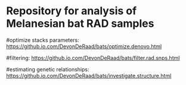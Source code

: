 # Repository for analysis of Melanesian bat RAD samples

#optimize stacks parameters:
https://github.io.com/DevonDeRaad/bats/optimize.denovo.html

#filtering:
https://github.io.com/DevonDeRaad/bats/filter.rad.snps.html

#estimating genetic relationships:
https://github.io.com/DevonDeRaad/bats/investigate.structure.html
